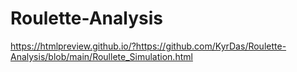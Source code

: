 # Roulette-Analysis


https://htmlpreview.github.io/?https://github.com/KyrDas/Roulette-Analysis/blob/main/Roullete_Simulation.html
